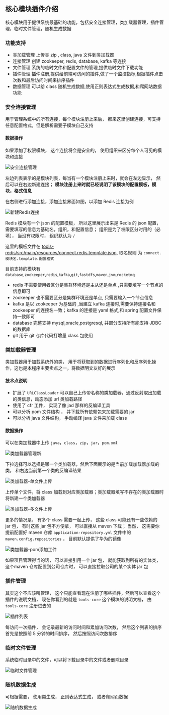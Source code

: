 ## 核心模块插件介绍 

核心模块用于提供系统最基础的功能，包括安全连接管理，类加载器管理，插件管理，临时文件管理，随机生成数据

### 功能支持

* 类加载管理 上传类 zip , class, java 文件到类加载器
* 连接管理 创建 zookeeper, redis, database, kafka 等连接
* 文件管理 系统的临时文件和配置文件的管理,提供临时文件下载功能 
* 插件管理 插件注册,提供给前端可访问的插件,做了一个监控指标,根据插件点击次数和最后访问时间来排序插件
* 数据管理 可以给 class 随机生成数据,使用正则表达式生成数据,和爬网站数据功能

### 安全连接管理

用于管理系统中的所有连接，每个模块注册上来后， 都来这里创建连接，可支持任意配置格式，但是解析需要子模块自己支持

#### 数据操作

如果添加了权限模块， 这个连接将会是安全的， 使用组织来区分每个人可见的模块和连接

![安全连接管理](http://pic.yupoo.com/sanri1993/ff0b5e54/94225e3c.png)

左边列表表示的是模块列表，每当有一个模块注册上来时，就会在左边显示， 然后可以在右边新建连接； **模块注册上来时就已经说明了该模块的配置模板，模块，格式信息**

在右侧进行添加连接，添加连接界面如图，以添加 Redis 连接为例

![新建Redis连接](http://pic.yupoo.com/sanri1993/380ee23d/12704c6f.png)

Redis 模块有一个 json 的配置模板， 所以这里展示出来是 Redis 的 json 配置，需要填写的信息为基础名，组织，和配置信息； 组织是为了权限区分时用的（必填）， 当没有权限时， 组织默认为 `/`

这里的模板文件在 [tools-redis/src/main/resources/connect.redis.template.json](tools-redis/src/main/resources/connect.redis.template.json), 取名规则 为 `connect.模块名.template.配置格式`

目前支持的模块有 `database`,`zookeeper`,`redis`,`kafka`,`git`,`fastdfs`,`maven`,`jvm`,`rocketmq`

* redis 不需要使用者区分是集群环境还是主从还是单点 ,只需要填写一个节点的信息即可
* zookeeper 也不需要区分是集群环境还是单点, 只需要输入一个节点信息
* kafka 是以 zookeeper 为基础的 ,当建立 kafka 连接时,需要保持连接名和 zookeeper 的连接名一致；kafka 的连接是 yaml 格式,和 spring 配置文件保持一致即可
* database 完整支持 mysql,oracle,postgresql, 并部分支持所有能支持 JDBC 的数据库
* git 用于 git 仓库代码打增量 class 包使用 

### 类加载器管理

类加载器用于加载系统外的类， 用于将获取到的数据进行序列化和反序列化操作，这也是本程序主要卖点之一，将数据明文友好的展示

#### 技术点说明

* 扩展了 `URLClassLoader` 可以自己上传带名称的类加载器，通过反射取出加载的类信息，动态添加 url 类加载路径
* 使用了 cfr 工件， 实现了像 jad 那样的反编译工具
* 可以分析 pom 文件结构 ， 并下载所有依赖包来加载需要的 jar 
* 可以分析 java 文件结构， 手动编译 java 文件来加载 class 

#### 数据操作

可以在类加载器中上传 `java`，`class`，`zip`，`jar`，`pom.xml`

![类加载器管理新](http://pic.yupoo.com/sanri1993/6b3ed757/0eeba0b4.png)

下拉选择可以选择是哪一个类加载器，然后下面展示的是当前加载加载器加载的类， 和右边当前第一个类的反编译结果

![类加载器-单文件上传](http://pic.yupoo.com/sanri1993/85bf0189/0d469ff9.png)

上传单个文件，将 class 加载到对应类加载器；类加载器填写不存在的类加载器时将新建一个类加载器



![类加载器-多文件上传](http://pic.yupoo.com/sanri1993/66f916ed/c92f1b13.png)

更多的情况是， 有多个 class 需要一起上传， 这些 class 可能还有一些依赖的 jar 包， 有时这些 jar 包不方便拿， 可以直接从 maven 下载； 当然， 这需要你提前配置好 maven 仓库 `application-repository.yml` 文件中的 `maven.config.repositories` ， 目前默认提供了华为的镜像



![类加载器-pom添加工件](http://pic.yupoo.com/sanri1993/e58c6a28/d9532efb.png)

如果项目管理得当的话， 可以直接引用一个 jar 包， 就能获取到所有的实体类， 这个maven 仓库配置到公司仓库时， 可以直接拉取公司的某个实体 jar 包

### 插件管理

其实这个不应该叫管理， 这个只能查看现在注册了哪些插件，然后可以查看这个插件的说明文档， 现在你看到的就是 `tools-core` 这个模块的说明文档， 由 `tools-core` 注册进去的

![插件列表](http://pic.yupoo.com/sanri1993/7eb14e23/3256f348.png)

每访问一次插件， 会记录最新的访问时间和累加访问次数， 然后这个列表的排序首先是按照前 5 分钟的时间排序， 然后按照访问次数排序

### 临时文件管理

系统临时目录中的文件，可以将下载目录中的文件或者删除目录

![临时文件管理](http://pic.yupoo.com/sanri1993/290128f9/0b71e01b.png)

### 随机数据生成

可根据需要， 使用类生成， 正则表达式生成， 或者爬网页数据 

![随机数据生成](http://pic.yupoo.com/sanri1993/e8765ea8/239397d0.png)
